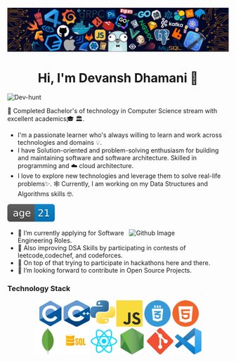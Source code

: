 

<!--
**Dev-hunt/Dev-hunt** is a ✨ _special_ ✨ repository because its `README.md` (this file) appears on your GitHub profile.

Here are some ideas to get you started:

- 🔭 I’m currently working on ...
- 🌱 I’m currently learning ...
- 👯 I’m looking to collaborate on ...
- 🤔 I’m looking for help with ...
- 💬 Ask me about ...
- 📫 How to reach me: ...
- 😄 Pronouns: ...
- ⚡ Fun fact: ...
-->
![](https://github.com/Dev-hunt/Dev-hunt/blob/main/Images/header_.png)

<h1 align="center"> Hi, I'm Devansh Dhamani  👋 </h1>

<p align="left"> <img src="https://komarev.com/ghpvc/?username=Dev-hunt&label=Profile%20views&color=0e75b6&style=flat" alt="Dev-hunt" /> </p>
  
🔭 Completed Bachelor's of technology in Computer Science stream with excellent academics🎓  🏛.
- I'm a passionate learner who's always willing to learn and work across technologies and domains 💡.
- I have Solution-oriented and problem-solving enthusiasm for building and maintaining software and software architecture. Skilled in programming and ☁️ cloud architecture.
- I love to explore new technologies and leverage them to solve real-life problems✨. 🕸️ Currently, I am working on my Data Structures and Algorithms skills 🤓.


![age](https://github.com/Dev-hunt/Dev-hunt/blob/main/Images/68747470733a2f2f696d672e736869656c64732e696f2f62616467652f6167652d32312d626c7565.svg) 
<!-- 
https:Dev-hunt //Dev-huntgithub.com  /harsh0620/Dev-hunt  harsh0620
https:Dev-hunt //Dev-huntgithub.com  /Subhampreet/Dev-hunt  Subhampreet
-->
<img width="45%" align="right" alt="Github Image" src="https://raw.githubusercontent.com/onimur/.github/master/.resources/git-header.svg" />

- 🌱 I’m currently applying for Software Engineering Roles.
- 🌱 Also improving DSA Skills by participating in contests of leetcode,codechef, and codeforces.
- 🌱 On top of that trying to participate in hackathons here and there.
- 👯 I’m looking forward to contribute in Open Source Projects.

### Technology Stack

<div align="center">
<img src="https://github.com/Dev-hunt/Dev-hunt/blob/main/Images/c-original.svg" height="60" width="60"><img src="https://github.com/Dev-hunt/Dev-hunt/blob/main/Images/c%2B%2B.png" height="60" width="60"><img src="https://github.com/Dev-hunt/Dev-hunt/blob/main/Images/python.jpg" height="60" width="60"><img src="https://github.com/Dev-hunt/Dev-hunt/blob/main/Images/JS.png" height="60" width="60"> <img src="https://github.com/Dev-hunt/Dev-hunt/blob/main/Images/css.png" height="60" width="60"> <img src="https://github.com/Dev-hunt/Dev-hunt/blob/main/Images/html.png" height="60" width="60"> 
  <br>
  <img src="https://github.com/Dev-hunt/Dev-hunt/blob/main/Images/68747470733a2f2f7777772e766563746f726c6f676f2e7a6f6e652f6c6f676f732f6d6f6e676f64622f6d6f6e676f64622d69636f6e2e737667.svg" height="60" width="60"> <img src="https://github.com/Dev-hunt/Dev-hunt/blob/main/Images/sql.png" height="60" width="60"> <img src="https://github.com/Dev-hunt/Dev-hunt/blob/main/Images/68747470733a2f2f7777772e766563746f726c6f676f2e7a6f6e652f6c6f676f732f72656163746a732f72656163746a732d69636f6e2e737667.svg" height="60" width="60"> <img src="https://github.com/Dev-hunt/Dev-hunt/blob/main/Images/nodejs.png" height="60" width="60"> <img src="https://github.com/Dev-hunt/Dev-hunt/blob/main/Images/git.png" width="60" height="60"/> <img src="https://github.com/Dev-hunt/Dev-hunt/blob/main/Images/vs.png" height="60" width="60">
</div>

<br >

<br >
